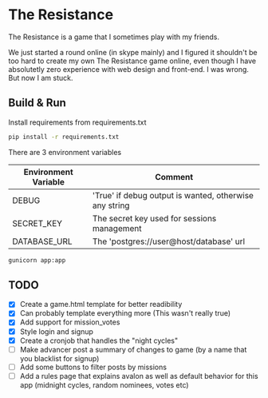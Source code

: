 # The Resistance

The Resistance is a game that I sometimes play with my friends.

We just started a round online (in skype mainly) and I figured it shouldn't be too hard
to create my own The Resistance game online, even though I have absolutetly zero experience
with web design and front-end. I was wrong. But now I am stuck.

## Build & Run
Install requirements from requirements.txt

```Bash
pip install -r requirements.txt
```

There are 3 environment variables

| Environment Variable | Comment                                                |
|----------------------|--------------------------------------------------------|
| DEBUG                | 'True' if debug output is wanted, otherwise any string |
| SECRET\_KEY          | The secret key used for sessions management            |
| DATABASE\_URL        | The 'postgres://user@host/database' url                |


```Bash
gunicorn app:app
```


## TODO

- [x] Create a game.html template for better readibility
- [x] Can probably template everything more (This wasn't really true)
- [x] Add support for mission\_votes
- [x] Style login and signup
- [x] Create a cronjob that handles the "night cycles"
- [ ] Make advancer post a summary of changes to game (by a name that you blacklist for signup)
- [ ] Add some buttons to filter posts by missions
- [ ] Add a rules page that explains avalon as well as default behavior for this app (midnight cycles, random nominees, votes etc)
